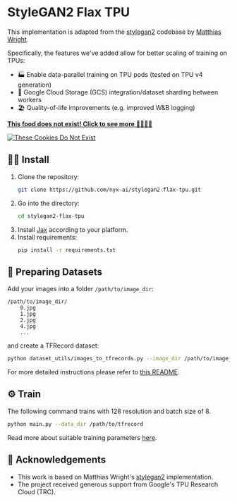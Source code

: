 # StyleGAN2 Flax TPU


This implementation is adapted from the [stylegan2](https://github.com/matthias-wright/flaxmodels/tree/main/flaxmodels/stylegan2) codebase by [Matthias Wright](https://github.com/matthias-wright).

Specifically, the features we've added allow for better scaling of training on TPUs:
* 🏭 Enable data-parallel training on TPU pods (tested on TPU v4 generation)
* 💾 Google Cloud Storage (GCS) integration/dataset sharding between workers
* 🏖 Quality-of-life improvements (e.g. improved W&B logging)

**[This food does not exist! Click to see more 🍪🍰🍣🍹](https://nyx-ai.github.io/stylegan2-flax-tpu/)**

[![These Cookies Do Not Exist](https://user-images.githubusercontent.com/140592/179369671-32cf8c67-a3d5-43a4-a200-1ba91e736ae2.png)](https://nyx-ai.github.io/stylegan2-flax-tpu/)

## 🧑‍🔧 Install
1. Clone the repository:
   ```sh
   git clone https://github.com/nyx-ai/stylegan2-flax-tpu.git
   ```
2. Go into the directory:
   ```sh
   cd stylegan2-flax-tpu
   ```
3. Install [Jax](https://github.com/google/jax#installation) according to your platform.
4. Install requirements:
   ```sh
   pip install -r requirements.txt
   ```

## 💾 Preparing Datasets
Add your images into a folder `/path/to/image_dir`:
```
/path/to/image_dir/
    0.jpg
    1.jpg
    2.jpg
    4.jpg
    ...
```
and create a TFRecord dataset:
```sh
python dataset_utils/images_to_tfrecords.py --image_dir /path/to/image_dir/ --data_dir /path/to/tfrecord
```
For more detailed instructions please refer to [this README](https://github.com/matthias-wright/flaxmodels/tree/main/training/stylegan2#preparing-datasets-for-training).

## ⚙️ Train
The following command trains with 128 resolution and batch size of 8.
```sh
python main.py --data_dir /path/to/tfrecord
```
Read more about suitable training parameters [here](https://github.com/matthias-wright/flaxmodels/tree/main/training/stylegan2#training).

## 🙏 Acknowledgements
* This work is based on Matthias Wright's [stylegan2](https://github.com/matthias-wright/flaxmodels/tree/main/training/stylegan2) implementation.
* The project received generous support from Google's TPU Research Cloud (TRC).
